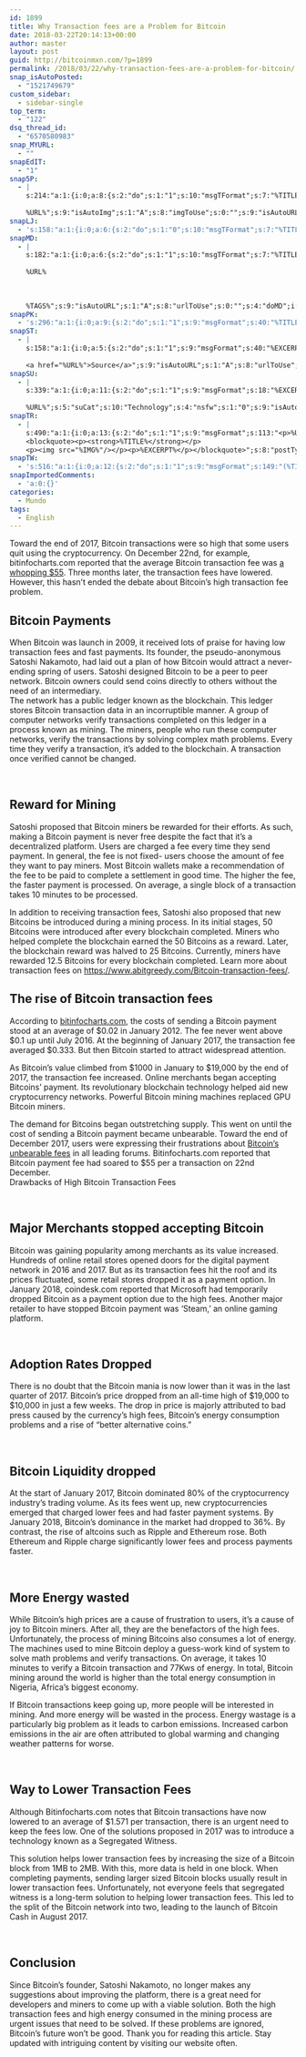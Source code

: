 ```yaml
---
id: 1899
title: Why Transaction fees are a Problem for Bitcoin
date: 2018-03-22T20:14:13+00:00
author: master
layout: post
guid: http://bitcoinmxn.com/?p=1899
permalink: /2018/03/22/why-transaction-fees-are-a-problem-for-bitcoin/
snap_isAutoPosted:
  - "1521749679"
custom_sidebar:
  - sidebar-single
top_term:
  - "122"
dsq_thread_id:
  - "6570580983"
snap_MYURL:
  - ""
snapEdIT:
  - "1"
snap5P:
  - |
    s:214:"a:1:{i:0;a:8:{s:2:"do";s:1:"1";s:10:"msgTFormat";s:7:"%TITLE%";s:9:"msgFormat";s:18:"%EXCERPT%
    
    %URL%";s:9:"isAutoImg";s:1:"A";s:8:"imgToUse";s:0:"";s:9:"isAutoURL";s:1:"A";s:8:"urlToUse";s:0:"";s:4:"do5P";i:0;}}";
snapLJ:
  - 's:158:"a:1:{i:0;a:6:{s:2:"do";s:1:"0";s:10:"msgTFormat";s:7:"%TITLE%";s:9:"msgFormat";s:9:"%EXCERPT%";s:9:"isAutoURL";s:1:"A";s:8:"urlToUse";s:0:"";s:4:"doLJ";i:0;}}";'
snapMD:
  - |
    s:182:"a:1:{i:0;a:6:{s:2:"do";s:1:"1";s:10:"msgTFormat";s:7:"%TITLE%";s:9:"msgFormat";s:32:"%EXCERPT%
    
    %URL%
    
    
    
    %TAGS%";s:9:"isAutoURL";s:1:"A";s:8:"urlToUse";s:0:"";s:4:"doMD";i:0;}}";
snapPK:
  - 's:296:"a:1:{i:0;a:9:{s:2:"do";s:1:"1";s:9:"msgFormat";s:40:"%TITLE% - %URL% #bitcoin #mexico #crypto";s:9:"isAutoURL";s:1:"A";s:8:"urlToUse";s:0:"";s:4:"doPK";i:0;s:8:"isPosted";s:1:"1";s:4:"pgID";i:1371926192;s:7:"postURL";s:30:"https://www.plurk.com/p/mot50w";s:5:"pDate";s:19:"2018-03-22 20:14:19";}}";'
snapST:
  - |
    s:158:"a:1:{i:0;a:5:{s:2:"do";s:1:"1";s:9:"msgFormat";s:40:"%EXCERPT%
    
    <a href="%URL%">Source</a>";s:9:"isAutoURL";s:1:"A";s:8:"urlToUse";s:0:"";s:4:"doST";i:0;}}";
snapSU:
  - |
    s:339:"a:1:{i:0;a:11:{s:2:"do";s:1:"1";s:9:"msgFormat";s:18:"%EXCERPT%
    
    %URL%";s:5:"suCat";s:10:"Technology";s:4:"nsfw";s:1:"0";s:9:"isAutoURL";s:1:"A";s:8:"urlToUse";s:0:"";s:4:"doSU";i:0;s:8:"isPosted";s:1:"1";s:4:"pgID";s:6:"22Rc4d";s:7:"postURL";s:45:"http://www.stumbleupon.com/su/22Rc4d/comments";s:5:"pDate";s:19:"2018-03-22 20:14:37";}}";
snapTR:
  - |
    s:490:"a:1:{i:0;a:13:{s:2:"do";s:1:"1";s:9:"msgFormat";s:113:"<p>%URL%</p>
    <blockquote><p><strong>%TITLE%</strong></p>
    <p><img src="%IMG%"/></p><p>%EXCERPT%</p></blockquote>";s:8:"postType";s:1:"T";s:10:"msgTFormat";s:7:"%TITLE%";s:9:"isAutoImg";s:1:"A";s:8:"imgToUse";s:0:"";s:9:"isAutoURL";s:1:"A";s:8:"urlToUse";s:0:"";s:4:"doTR";i:0;s:8:"isPosted";s:1:"1";s:4:"pgID";i:172145403403;s:7:"postURL";s:46:"http://bitcoinmxn.tumblr.com/post/172145403403";s:5:"pDate";s:19:"2018-03-22 20:14:39";}}";
snapTW:
  - 's:516:"a:1:{i:0;a:12:{s:2:"do";s:1:"1";s:9:"msgFormat";s:149:"(%TITLE%) - %URL% #bitcoin #criptomonedas #criptomoneda #blockchain #bitcoinMexico #bitcoinpanama #bitcoinvenezuela #ethereum #mexico #cryptocurrency";s:8:"attchImg";s:1:"1";s:9:"isAutoImg";s:1:"A";s:8:"imgToUse";s:0:"";s:9:"isAutoURL";s:1:"A";s:8:"urlToUse";s:0:"";s:4:"doTW";i:0;s:8:"isPosted";s:1:"1";s:4:"pgID";s:18:"976915079450058754";s:7:"postURL";s:57:"https://twitter.com/mxn_bitcoin/status/976915079450058754";s:5:"pDate";s:19:"2018-03-22 20:14:40";}}";'
snapImportedComments:
  - 'a:0:{}'
categories:
  - Mundo
tags:
  - English
---
```

Toward the end of 2017, Bitcoin transactions were so high that some users quit using the cryptocurrency. On December 22nd, for example, bitinfocharts.com reported that the average Bitcoin transaction fee was [a whopping $55](https://bitinfocharts.com/comparison/bitcoin-transactionfees.html). Three months later, the transaction fees have lowered. However, this hasn’t ended the debate about Bitcoin’s high transaction fee problem.

## Bitcoin Payments

When Bitcoin was launch in 2009, it received lots of praise for having low transaction fees and fast payments. Its founder, the pseudo-anonymous Satoshi Nakamoto, had laid out a plan of how Bitcoin would attract a never-ending spring of users. Satoshi designed Bitcoin to be a peer to peer network. Bitcoin owners could send coins directly to others without the need of an intermediary.  
The network has a public ledger known as the blockchain. This ledger stores Bitcoin transaction data in an incorruptible manner. A group of computer networks verify transactions completed on this ledger in a process known as mining. The miners, people who run these computer networks, verify the transactions by solving complex math problems. Every time they verify a transaction, it&#8217;s added to the blockchain. A transaction once verified cannot be changed.

&nbsp;

## Reward for Mining

Satoshi proposed that Bitcoin miners be rewarded for their efforts. As such, making a Bitcoin payment is never free despite the fact that it’s a decentralized platform. Users are charged a fee every time they send payment. In general, the fee is not fixed- users choose the amount of fee they want to pay miners. Most Bitcoin wallets make a recommendation of the fee to be paid to complete a settlement in good time. The higher the fee, the faster payment is processed. On average, a single block of a transaction takes 10 minutes to be processed.

In addition to receiving transaction fees, Satoshi also proposed that new Bitcoins be introduced during a mining process. In its initial stages, 50 Bitcoins were introduced after every blockchain completed. Miners who helped complete the blockchain earned the 50 Bitcoins as a reward. Later, the blockchain reward was halved to 25 Bitcoins. Currently, miners have rewarded 12.5 Bitcoins for every blockchain completed. Learn more about  
transaction fees on <https://www.abitgreedy.com/Bitcoin-transaction-fees/>.

## The rise of Bitcoin transaction fees

According to [bitinfocharts.com](http://bitinfocharts.com), the costs of sending a Bitcoin payment stood at an average of $0.02 in January 2012. The fee never went above $0.1 up until July 2016. At the beginning of January 2017, the transaction fee averaged $0.333. But then Bitcoin started to attract widespread attention.

As Bitcoin&#8217;s value climbed from $1000 in January to $19,000 by the end of 2017, the transaction fee increased. Online merchants began accepting Bitcoins&#8217; payment. Its revolutionary blockchain technology helped aid new cryptocurrency networks. Powerful Bitcoin mining machines replaced GPU Bitcoin miners.

The demand for Bitcoins began outstretching supply. This went on until the cost of sending a Bitcoin payment became unbearable. Toward the end of December 2017, users were expressing their frustrations about [Bitcoin’s unbearable fees](https://www.reddit.com/r/Bitcoin/comments/7m6gn8/why_are_btc_fees_so_high/) in all leading forums. Bitinfocharts.com reported that Bitcoin payment fee had soared to $55 per a transaction on 22nd December.  
Drawbacks of High Bitcoin Transaction Fees

&nbsp;

## Major Merchants stopped accepting Bitcoin

Bitcoin was gaining popularity among merchants as its value increased. Hundreds of online retail stores opened doors for the digital payment network in 2016 and 2017. But as its transaction fees hit the roof and its prices fluctuated, some retail stores dropped it as a payment option. In January 2018, coindesk.com reported that Microsoft had temporarily dropped Bitcoin as a payment option due to the high fees. Another major retailer to have stopped Bitcoin payment was ‘Steam,’ an online gaming platform.

&nbsp;

## Adoption Rates Dropped

There is no doubt that the Bitcoin mania is now lower than it was in the last quarter of 2017. Bitcoin’s price dropped from an all-time high of $19,000 to $10,000 in just a few weeks. The drop in price is majorly attributed to bad press caused by the currency’s high fees, Bitcoin’s energy consumption problems and a rise of “better alternative coins.”

&nbsp;

## Bitcoin Liquidity dropped

At the start of January 2017, Bitcoin dominated 80% of the cryptocurrency industry’s trading volume. As its fees went up, new cryptocurrencies emerged that charged lower fees and had faster payment systems. By January 2018, Bitcoin’s dominance in the market had dropped to 36%. By contrast, the rise of altcoins such as Ripple and Ethereum rose. Both Ethereum and Ripple charge significantly lower fees and process payments faster.

&nbsp;

## More Energy wasted

While Bitcoin’s high prices are a cause of frustration to users, it’s a cause of joy to Bitcoin miners. After all, they are the benefactors of the high fees. Unfortunately, the process of mining Bitcoins also consumes a lot of energy. The machines used to mine Bitcoin deploy a guess-work kind of system to solve math problems and verify transactions. On average, it takes 10 minutes to verify a Bitcoin transaction and 77Kws of energy. In total, Bitcoin mining around the world is higher than the total energy consumption in Nigeria, Africa’s biggest economy.

If Bitcoin transactions keep going up, more people will be interested in mining. And more energy will be wasted in the process. Energy wastage is a particularly big problem as it leads to carbon emissions. Increased carbon emissions in the air are often attributed to global warming and changing weather patterns for worse.

&nbsp;

## Way to Lower Transaction Fees

Although Bitinfocharts.com notes that Bitcoin transactions have now lowered to an average of $1.571 per transaction, there is an urgent need to keep the fees low. One of the solutions proposed in 2017 was to introduce a technology known as a Segregated Witness.

This solution helps lower transaction fees by increasing the size of a Bitcoin block from 1MB to 2MB. With this, more data is held in one block. When completing payments, sending larger sized Bitcoin blocks usually result in lower transaction fees. Unfortunately, not everyone feels that segregated witness is a long-term solution to helping lower transaction fees. This led to the split of the Bitcoin network into two, leading to the launch of Bitcoin Cash in August 2017.

&nbsp;

## Conclusion

Since Bitcoin’s founder, Satoshi Nakamoto, no longer makes any suggestions about improving the platform, there is a great need for developers and miners to come up with a viable solution. Both the high transaction fees and high energy consumed in the mining process are urgent issues that need to be solved. If these problems are ignored, Bitcoin’s future won’t be good. Thank you for reading this article. Stay updated with intriguing content by visiting our website often.